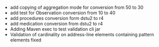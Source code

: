 * add copying of aggregation mode for conversion from 50 to 30 
* add test for Observation conversion from 10 to 40
* add procedures conversion form dstu2 to r4
* add medication conversion from dstu2 to r4
* Adding Maven exec to test validation cli jar
* Validation of cardinality on address-line elements containing pattern elements fixed
